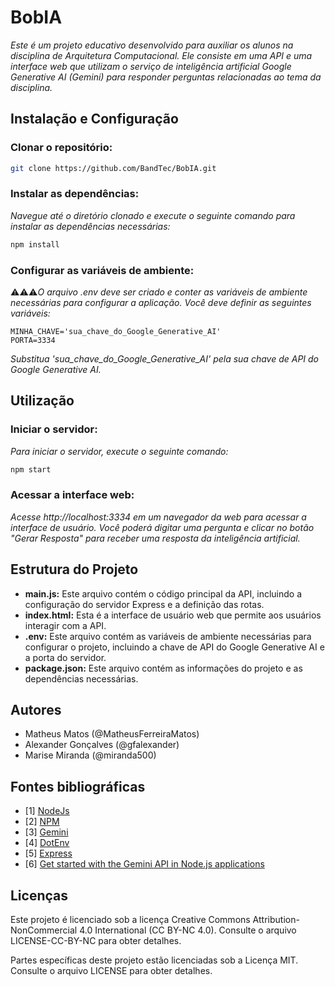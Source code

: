 # BobIA

_Este é um projeto educativo desenvolvido para auxiliar os alunos na disciplina de Arquitetura Computacional. Ele consiste em uma API e uma interface web que utilizam o serviço de inteligência artificial Google Generative AI (Gemini) para responder perguntas relacionadas ao tema da disciplina._

## Instalação e Configuração

### Clonar o repositório:

```bash
git clone https://github.com/BandTec/BobIA.git
```

### Instalar as dependências:

*Navegue até o diretório clonado e execute o seguinte comando para instalar as dependências necessárias:*

```bash
npm install
```

### Configurar as variáveis de ambiente:

⚠️⚠️⚠️*O arquivo .env deve ser criado e conter as variáveis de ambiente necessárias para configurar a aplicação. Você deve definir as seguintes variáveis:*

```env
MINHA_CHAVE='sua_chave_do_Google_Generative_AI'
PORTA=3334
```

_*Substitua 'sua_chave_do_Google_Generative_AI' pela sua chave de API do Google Generative AI.*_

## Utilização

### Iniciar o servidor:

*Para iniciar o servidor, execute o seguinte comando:*

```bash
npm start
```

### Acessar a interface web:

*Acesse http://localhost:3334 em um navegador da web para acessar a interface de usuário. Você poderá digitar uma pergunta e clicar no botão "Gerar Resposta" para receber uma resposta da inteligência artificial.*

## Estrutura do Projeto

- **main.js:** Este arquivo contém o código principal da API, incluindo a configuração do servidor Express e a definição das rotas.
- **index.html:** Esta é a interface de usuário web que permite aos usuários interagir com a API.
- **.env:** Este arquivo contém as variáveis de ambiente necessárias para configurar o projeto, incluindo a chave de API do Google Generative AI e a porta do servidor.
- **package.json:** Este arquivo contém as informações do projeto e as dependências necessárias.

## Autores

- Matheus Matos (@MatheusFerreiraMatos)
- Alexander Gonçalves (@gfalexander)
- Marise Miranda (@miranda500)

## Fontes bibliográficas

- [1] [NodeJs](https://nodejs.org/en)
- [2] [NPM](https://nodejs.org/en)
- [3] [Gemini](https://nodejs.org/en)
- [4] [DotEnv](https://www.npmjs.com/package/express)
- [5] [Express](https://www.npmjs.com/package/express)
- [6] [Get started with the Gemini API in Node.js applications](https://ai.google.dev/tutorials/get_started_node?hl=en)

Licenças
---------

Este projeto é licenciado sob a licença Creative Commons Attribution-NonCommercial 4.0 International (CC BY-NC 4.0). Consulte o arquivo LICENSE-CC-BY-NC para obter detalhes.

Partes específicas deste projeto estão licenciadas sob a Licença MIT. Consulte o arquivo LICENSE para obter detalhes.

